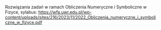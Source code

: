 Rozwiązania zadań w ramach Obliczenia Numeryczne i Symboliczne w Fizyce, sylabus: https://wfa.uwr.edu.pl/wp-content/uploads/sites/216/2023/11/2022_Obliczenia_numeryczne_i_symboliczne_w_fizyce.pdf
